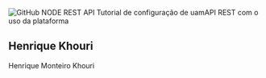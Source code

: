 ![GitHub](https://img.shields.io/github/license/Henrique/node-rest)
NODE REST API
Tutorial de configuração de uamAPI REST com o uso da plataforma
## Henrique Khouri
Henrique Monteiro Khouri
